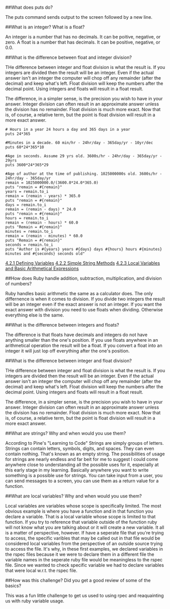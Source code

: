 ##What does puts do?

The puts command sends output to the screen followed by a new line.

##What is an integer? What is a float?

An integer is a number that has no decimals. It can be poitive, negative, or zero.
A float is a number that has decimals. It can be positive, negative, or 0.0.

##What is the difference between float and integer division? 

THe difference between integer and float division is what the result is. If you integers
are divided then the result will be an integer. Even if the actual answer isn't an integer
the computer will chop off any remainder (after the decimal) and keep what's left. 
Float division will keep the numbers after the decimal point. Using integers and floats
will result in a float result. 

The difference, in a simpler sense, is the precision you wish to have in your answer.
Integer division can often result in an approximate answer unless the division has
no remainder. Float division is much more exact. Now that is, of course, a relative 
term, but the point is float division will result in a more exact answer.

```
# Hours in a year 24 hours a day and 365 days in a year
puts 24*365

#Minutes in a decade. 60 min/hr - 24hr/day - 365day/yr - 10yr/dec
puts 60*24*365*10

#Age in seconds. Assume 29 yrs old. 3600s/hr - 24hr/day - 365day/yr - 29yrs
puts 3600*24*365*29

#Age of author at the time of publishing. 1025000000s old. 3600s/hr - 24hr/day - 365day/yr
remain = 1025000000.0/(3600.0*24.0*365.0)
puts "remain = #{remain}"
years = remain.to_i
remain = (remain - years) * 365.0
puts "remain = #{remain}"
days = remain.to_i
remain = (remain - days) * 24.0
puts "remain = #{remain}"
hours = remain.to_i
remain = (remain - hours) * 60.0
puts "Remain = #{remain}"
minutes = remain.to_i
remain = (remain - minutes) * 60.0
puts "Remain = #{remain}"
seconds = remain.to_i
puts "Author is #{years} years #{days} days #{hours} hours #{minutes} minutes and #{seconds} seconds old"

```

[4.2.1 Defining Variables](https://github.com/giamarinob/phase-0/blob/master/week-4/defining-variables.rb)
[4.2.2 Simple String Methods](https://github.com/giamarinob/phase-0/blob/master/week-4/simple-string.rb)
[4.2.3 Local Variables and Basic Arithmetical Expressions](https://github.com/giamarinob/phase-0/blob/master/week-4/basic-math.rb)

##How does Ruby handle addition, subtraction, multiplication, and division of numbers?

Ruby handles basic arithmetic the same as a calculator does. The only differnence is 
when it comes to division. If you divide two integers the result will be an integer
even if the exact answer is not an integer. If you want the exact answer with division
you need to use floats when dividing. Otherwise everything else is the same. 

##What is the difference between integers and floats?

The difference is that floats have decimals and integers do not have anything smaller
than the one's position. If you use floats anywhere in an arithmetical operation
the result will be a float. If you convert a float into an integer it will just
lop off everything after the one's position.

##What is the difference between integer and float division?

THe difference between integer and float division is what the result is. If you integers
are divided then the result will be an integer. Even if the actual answer isn't an integer
the computer will chop off any remainder (after the decimal) and keep what's left. 
Float division will keep the numbers after the decimal point. Using integers and floats
will result in a float result. 

The difference, in a simpler sense, is the precision you wish to have in your answer.
Integer division can often result in an approximate answer unless the division has
no remainder. Float division is much more exact. Now that is, of course, a relative 
term, but the point is float division will result in a more exact answer.

##What are strings? Why and when would you use them?

According to Pine's "Learning to Code" Strings are simply groups of letters. Strings
can contain letters, symbols, digits, and spaces. They can even contain nothing. That's 
known as an empty string. The possibilities of usage for strings are nearly endless
and far beit for me to suggest I could come anywhere close to understanding all the possible
uses for it, especially at this early stage in my learning. Basically anywhere you 
want to write something is a possible use for strings. You can take input from a user, 
you can send messages to a screen, you can use them as a return value for a function.

##What are local variables? Why and when would you use them?

Local variables are variables whose scope is specifically limited. The most obvious example
is where you have a function and in that function you declare a variable. That is a local variable whose
scope is limited to that function. If you try to reference that variable outside of the 
function ruby will not know what you are talking about or it will create a new variable. It all is a matter of
perspective, however. If have a seperate file that you're trying to access, the specific varibles 
that may be called out in that file would be considered local variables from the perspective of an outside source
trying to access the file. It's why, in these first examples, we declared variables
in the rspec files because it we were to declare them in a different file the variable
names in the seperate ruby file would be meaningless to the rspec file. Since we wanted
to check specific variable we had to declare variables that were local w.r.t. the 
rspec file. 

##How was this challenge? Did you get a good review of some of the basics?

This was a fun little challenge to get us used to using rpec and reaquainting us
with ruby variable usage. 